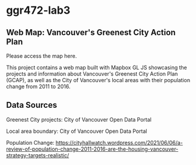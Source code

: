 # ggr472-lab3

## Web Map: Vancouver's Greenest City Action Plan

Please access the map here.

This project contains a web map built with Mapbox GL JS showcasing the projects and information about Vancouver's Greenest City Action Plan (GCAP), as well as the City of Vancouver's local areas with their population change from 2011 to 2016.

## Data Sources

Greenest City projects: City of Vancouver Open Data Portal

Local area boundary: City of Vancouver Open Data Portal

Population Change: https://cityhallwatch.wordpress.com/2021/06/06/a-review-of-population-change-2011-2016-are-the-housing-vancouver-strategy-targets-realistic/ 
